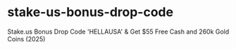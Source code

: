 # stake-us-bonus-drop-code
Stake.us Bonus Drop Code 'HELLAUSA' &amp; Get $55 Free Cash and 260k Gold Coins (2025)
